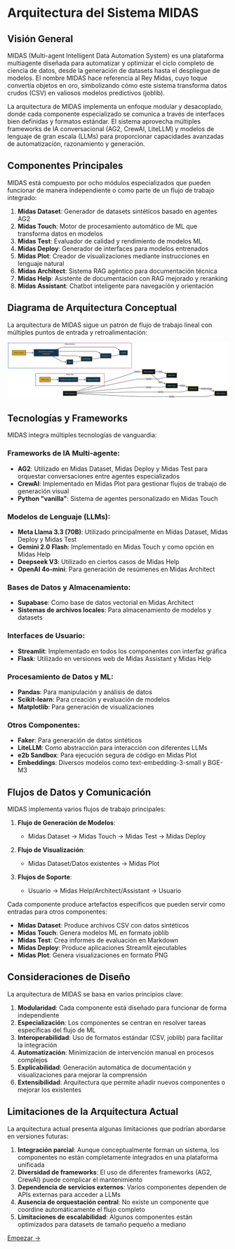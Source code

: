 # Arquitectura del Sistema MIDAS

## Visión General

MIDAS (Multi-agent Intelligent Data Automation System) es una plataforma multiagente diseñada para automatizar y optimizar el ciclo completo de ciencia de datos, desde la generación de datasets hasta el despliegue de modelos. El nombre MIDAS hace referencia al Rey Midas, cuyo toque convertía objetos en oro, simbolizando cómo este sistema transforma datos crudos (CSV) en valiosos modelos predictivos (joblib).

La arquitectura de MIDAS implementa un enfoque modular y desacoplado, donde cada componente especializado se comunica a través de interfaces bien definidas y formatos estándar. El sistema aprovecha múltiples frameworks de IA conversacional (AG2, CrewAI, LiteLLM) y modelos de lenguaje de gran escala (LLMs) para proporcionar capacidades avanzadas de automatización, razonamiento y generación.

## Componentes Principales

MIDAS está compuesto por ocho módulos especializados que pueden funcionar de manera independiente o como parte de un flujo de trabajo integrado:

1. **Midas Dataset**: Generador de datasets sintéticos basado en agentes AG2
2. **Midas Touch**: Motor de procesamiento automático de ML que transforma datos en modelos
3. **Midas Test**: Evaluador de calidad y rendimiento de modelos ML
4. **Midas Deploy**: Generador de interfaces para modelos entrenados
5. **Midas Plot**: Creador de visualizaciones mediante instrucciones en lenguaje natural
6. **Midas Architect**: Sistema RAG agéntico para documentación técnica
7. **Midas Help**: Asistente de documentación con RAG mejorado y reranking
8. **Midas Assistant**: Chatbot inteligente para navegación y orientación

## Diagrama de Arquitectura Conceptual

La arquitectura de MIDAS sigue un patrón de flujo de trabajo lineal con múltiples puntos de entrada y retroalimentación:

![Midas Completo Diagrama](https://github.com/warc0s/MIDAS/blob/main/Extra/Imagenes/Diagrama_ArquitecturaModular.png?raw=true)

## Tecnologías y Frameworks

MIDAS integra múltiples tecnologías de vanguardia:

### Frameworks de IA Multi-agente:
- **AG2**: Utilizado en Midas Dataset, Midas Deploy y Midas Test para orquestar conversaciones entre agentes especializados
- **CrewAI**: Implementado en Midas Plot para gestionar flujos de trabajo de generación visual
- **Python "vanilla"**: Sistema de agentes personalizado en Midas Touch

### Modelos de Lenguaje (LLMs):
- **Meta Llama 3.3 (70B)**: Utilizado principalmente en Midas Dataset, Midas Deploy y Midas Test
- **Gemini 2.0 Flash**: Implementado en Midas Touch y como opción en Midas Help
- **Deepseek V3**: Utilizado en ciertos casos de Midas Help
- **OpenAI 4o-mini**: Para generación de resúmenes en Midas Architect

### Bases de Datos y Almacenamiento:
- **Supabase**: Como base de datos vectorial en Midas Architect
- **Sistemas de archivos locales**: Para almacenamiento de modelos y datasets

### Interfaces de Usuario:
- **Streamlit**: Implementado en todos los componentes con interfaz gráfica
- **Flask**: Utilizado en versiones web de Midas Assistant y Midas Help

### Procesamiento de Datos y ML:
- **Pandas**: Para manipulación y análisis de datos
- **Scikit-learn**: Para creación y evaluación de modelos
- **Matplotlib**: Para generación de visualizaciones

### Otros Componentes:
- **Faker**: Para generación de datos sintéticos
- **LiteLLM**: Como abstracción para interacción con diferentes LLMs
- **e2b Sandbox**: Para ejecución segura de código en Midas Plot
- **Embeddings**: Diversos modelos como text-embedding-3-small y BGE-M3

## Flujos de Datos y Comunicación

MIDAS implementa varios flujos de trabajo principales:

1. **Flujo de Generación de Modelos**:
   - Midas Dataset → Midas Touch → Midas Test → Midas Deploy
   
2. **Flujo de Visualización**:
   - Midas Dataset/Datos existentes → Midas Plot
   
3. **Flujos de Soporte**:
   - Usuario → Midas Help/Architect/Assistant → Usuario

Cada componente produce artefactos específicos que pueden servir como entradas para otros componentes:

- **Midas Dataset**: Produce archivos CSV con datos sintéticos
- **Midas Touch**: Genera modelos ML en formato joblib
- **Midas Test**: Crea informes de evaluación en Markdown
- **Midas Deploy**: Produce aplicaciones Streamlit ejecutables
- **Midas Plot**: Genera visualizaciones en formato PNG

## Consideraciones de Diseño

La arquitectura de MIDAS se basa en varios principios clave:

1. **Modularidad**: Cada componente está diseñado para funcionar de forma independiente
2. **Especialización**: Los componentes se centran en resolver tareas específicas del flujo de ML
3. **Interoperabilidad**: Uso de formatos estándar (CSV, joblib) para facilitar la integración
4. **Automatización**: Minimización de intervención manual en procesos complejos
5. **Explicabilidad**: Generación automática de documentación y visualizaciones para mejorar la comprensión
6. **Extensibilidad**: Arquitectura que permite añadir nuevos componentes o mejorar los existentes

## Limitaciones de la Arquitectura Actual

La arquitectura actual presenta algunas limitaciones que podrían abordarse en versiones futuras:

1. **Integración parcial**: Aunque conceptualmente forman un sistema, los componentes no están completamente integrados en una plataforma unificada
2. **Diversidad de frameworks**: El uso de diferentes frameworks (AG2, CrewAI) puede complicar el mantenimiento
3. **Dependencia de servicios externos**: Varios componentes dependen de APIs externas para acceder a LLMs
4. **Ausencia de orquestación central**: No existe un componente que coordine automáticamente el flujo completo
5. **Limitaciones de escalabilidad**: Algunos componentes están optimizados para datasets de tamaño pequeño a mediano

[Empezar →](/modules/midas_assistant)